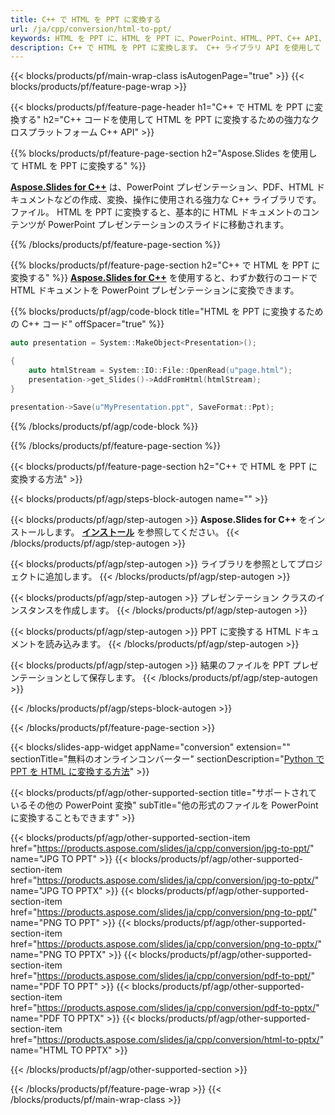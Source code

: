 ```yaml
---
title: C++ で HTML を PPT に変換する
url: /ja/cpp/conversion/html-to-ppt/
keywords: HTML を PPT に、HTML を PPT に、PowerPoint、HTML、PPT、C++ API、C++ ライブラリに変換
description: C++ で HTML を PPT に変換します。 C++ ライブラリ API を使用して HTML を PowerPoint に変換する
---
```


{{< blocks/products/pf/main-wrap-class isAutogenPage="true" >}}
{{< blocks/products/pf/feature-page-wrap >}}

{{< blocks/products/pf/feature-page-header h1="C++ で HTML を PPT に変換する" h2="C++ コードを使用して HTML を PPT に変換するための強力なクロスプラットフォーム C++ API" >}}

{{% blocks/products/pf/feature-page-section h2="Aspose.Slides を使用して HTML を PPT に変換する" %}}

[**Aspose.Slides for C++**](https://products.aspose.com/slides/ja/cpp/) は、PowerPoint プレゼンテーション、PDF、HTML ドキュメントなどの作成、変換、操作に使用される強力な C++ ライブラリです。ファイル。 HTML を PPT に変換すると、基本的に HTML ドキュメントのコンテンツが PowerPoint プレゼンテーションのスライドに移動されます。

{{% /blocks/products/pf/feature-page-section %}}


{{% blocks/products/pf/feature-page-section  h2="C++ で HTML を PPT に変換する" %}}
[**Aspose.Slides for C++**](https://products.aspose.com/slides/ja/cpp/) を使用すると、わずか数行のコードで HTML ドキュメントを PowerPoint プレゼンテーションに変換できます。

{{% blocks/products/pf/agp/code-block title="HTML を PPT に変換するための C++ コード" offSpacer="true" %}}
```cpp
auto presentation = System::MakeObject<Presentation>();

{
    auto htmlStream = System::IO::File::OpenRead(u"page.html");
    presentation->get_Slides()->AddFromHtml(htmlStream);
}

presentation->Save(u"MyPresentation.ppt", SaveFormat::Ppt);
```
{{% /blocks/products/pf/agp/code-block %}}

{{% /blocks/products/pf/feature-page-section %}}




{{< blocks/products/pf/feature-page-section  h2="C++ で HTML を PPT に変換する方法" >}}


{{< blocks/products/pf/agp/steps-block-autogen name="" >}}


{{< blocks/products/pf/agp/step-autogen >}}
**Aspose.Slides for C++** をインストールします。 [**インストール**](https://docs.aspose.com/slides/cpp/installation/) を参照してください。
{{< /blocks/products/pf/agp/step-autogen >}}

{{< blocks/products/pf/agp/step-autogen >}}
ライブラリを参照としてプロジェクトに追加します。
{{< /blocks/products/pf/agp/step-autogen >}}

{{< blocks/products/pf/agp/step-autogen >}}
プレゼンテーション クラスのインスタンスを作成します。
{{< /blocks/products/pf/agp/step-autogen >}}

{{< blocks/products/pf/agp/step-autogen >}}
PPT に変換する HTML ドキュメントを読み込みます。
{{< /blocks/products/pf/agp/step-autogen >}}

{{< blocks/products/pf/agp/step-autogen >}}
結果のファイルを PPT プレゼンテーションとして保存します。
{{< /blocks/products/pf/agp/step-autogen >}}


{{< /blocks/products/pf/agp/steps-block-autogen >}}


{{< /blocks/products/pf/feature-page-section >}}




{{< blocks/slides-app-widget  appName="conversion" extension="" sectionTitle="無料のオンラインコンバーター" sectionDescription="[Python で PPT を HTML に変換する方法](https://products.aspose.com/slides/ja/en/python-net/conversion/ppt-to-html/)" >}}

{{< blocks/products/pf/agp/other-supported-section title="サポートされているその他の PowerPoint 変換" subTitle="他の形式のファイルを PowerPoint に変換することもできます" >}}

{{< blocks/products/pf/agp/other-supported-section-item href="https://products.aspose.com/slides/ja/cpp/conversion/jpg-to-ppt/" name="JPG TO PPT" >}}
{{< blocks/products/pf/agp/other-supported-section-item href="https://products.aspose.com/slides/ja/cpp/conversion/jpg-to-pptx/" name="JPG TO PPTX" >}}
{{< blocks/products/pf/agp/other-supported-section-item href="https://products.aspose.com/slides/ja/cpp/conversion/png-to-ppt/" name="PNG TO PPT" >}}
{{< blocks/products/pf/agp/other-supported-section-item href="https://products.aspose.com/slides/ja/cpp/conversion/png-to-pptx/" name="PNG TO PPTX" >}}
{{< blocks/products/pf/agp/other-supported-section-item href="https://products.aspose.com/slides/ja/cpp/conversion/pdf-to-ppt/" name="PDF TO PPT" >}}
{{< blocks/products/pf/agp/other-supported-section-item href="https://products.aspose.com/slides/ja/cpp/conversion/pdf-to-pptx/" name="PDF TO PPTX" >}}
{{< blocks/products/pf/agp/other-supported-section-item href="https://products.aspose.com/slides/ja/cpp/conversion/html-to-pptx/" name="HTML TO PPTX" >}}


{{< /blocks/products/pf/agp/other-supported-section >}}

{{< /blocks/products/pf/feature-page-wrap >}}
{{< /blocks/products/pf/main-wrap-class >}}